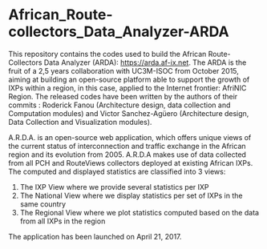# African_Route-collectors_Data_Analyzer-ARDA
This repository contains the codes used to build the African Route-Collectors Data Analyzer (ARDA): https://arda.af-ix.net. The ARDA is the fruit of a 2,5 years collaboration with UC3M-ISOC from October 2015, aiming at building an open-source platform able to support the growth of IXPs within a region, in this case, applied to the Internet frontier: AfriNIC Region. The released codes have been written by the authors of their commits : Roderick Fanou (Architecture design, data collection and Computation modules) and Victor Sanchez-Agüero (Architecture design, Data Collection and Visualization modules).

A.R.D.A. is an open-source web application, which offers unique views of the current status of interconnection and traffic exchange in the African region and its evolution from 2005. A.R.D.A makes use of data collected from all PCH and RouteViews collectors deployed at existing African IXPs. The computed and displayed statistics are classified into 3 views: 

1. The IXP View where we provide several statistics per IXP 
2. The National View where we display statistics per set of IXPs in the same country
3. The Regional View where we plot statistics computed based on the data from all IXPs in the region

The application has been launched on April 21, 2017.
